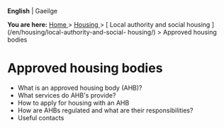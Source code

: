 **English** |  Gaeilge 

**You are here:** [ Home ](/en/) > [ Housing ](/en/housing/) > [ Local
authority and social housing ](/en/housing/local-authority-and-social-
housing/) > Approved housing bodies

#  Approved housing bodies

  * What is an approved housing body (AHB)? 
  * What services do AHB's provide? 
  * How to apply for housing with an AHB 
  * How are AHBs regulated and what are their responsibilities? 
  * Useful contacts 
